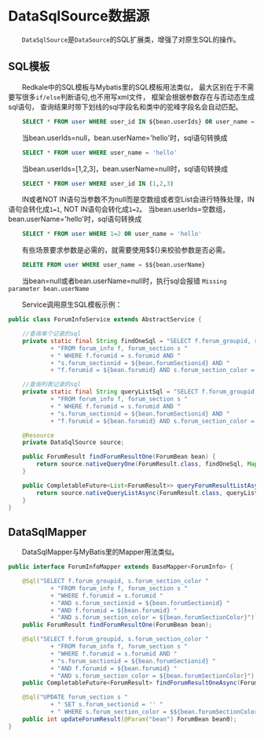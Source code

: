 # DataSqlSource数据源
&emsp;&emsp;```DataSqlSource```是```DataSource```的SQL扩展类，增强了对原生SQL的操作。

## SQL模板
&emsp;&emsp;Redkale中的SQL模板与Mybatis里的SQL模板用法类似， 最大区别在于不需要写很多```if/else```判断语句,也不用写xml文件， 框架会根据参数存在与否动态生成sql语句， 查询结果时带下划线的sql字段名和类中的驼峰字段名会自动匹配。
```sql
    SELECT * FROM user WHERE user_id IN ${bean.userIds} OR user_name = ${bean.userName}
```
&emsp;&emsp;当bean.userIds=null，bean.userName='hello'时，sql语句转换成
```sql
    SELECT * FROM user WHERE user_name = 'hello'
```
&emsp;&emsp;当bean.userIds=[1,2,3]，bean.userName=null时，sql语句转换成
```sql
    SELECT * FROM user WHERE user_id IN (1,2,3)
```
&emsp;&emsp;IN或者NOT IN语句当参数不为null而是空数组或者空List会进行特殊处理，IN语句会转化成```1=1```, NOT IN语句会转化成```1=2```。 当bean.userIds=空数组，bean.userName='hello'时，sql语句转换成
```sql
    SELECT * FROM user WHERE 1=2 OR user_name = 'hello'
```
&emsp;&emsp;有些场景要求参数是必需的，就需要使用$${}来校验参数是否必需。
```sql
    DELETE FROM user WHERE user_name = $${bean.userName}
```
&emsp;&emsp;当bean=null或者bean.userName=null时，执行sql会报错 ```Missing parameter bean.userName```

&emsp;&emsp;Service调用原生SQL模板示例：
```java
public class ForumInfoService extends AbstractService {

    //查询单个记录的sql
    private static final String findOneSql = "SELECT f.forum_groupid, s.forum_section_color "
            + "FROM forum_info f, forum_section s "
            + " WHERE f.forumid = s.forumid AND "
            + "s.forum_sectionid = ${bean.forumSectionid} AND "
            + "f.forumid = ${bean.forumid} AND s.forum_section_color = ${bean.forumSectionColor}";

    //查询列表记录的sql
    private static final String queryListSql = "SELECT f.forum_groupid, s.forum_section_color "
            + "FROM forum_info f, forum_section s "
            + " WHERE f.forumid = s.forumid AND "
            + "s.forum_sectionid = ${bean.forumSectionid} AND "
            + "f.forumid = ${bean.forumid} AND s.forum_section_color = ${bean.forumSectionColor}";

    @Resource
    private DataSqlSource source;

    public ForumResult findForumResultOne(ForumBean bean) {
        return source.nativeQueryOne(ForumResult.class, findOneSql, Map.of("bean", bean));
    }

    public CompletableFuture<List<ForumResult>> queryForumResultListAsync(ForumBean bean) {
        return source.nativeQueryListAsync(ForumResult.class, queryListSql, Map.of("bean", bean));
    }
}
```

## DataSqlMapper
&emsp;&emsp;DataSqlMapper与MyBatis里的Mapper用法类似。
```java
public interface ForumInfoMapper extends BaseMapper<ForumInfo> {

    @Sql("SELECT f.forum_groupid, s.forum_section_color "
            + "FROM forum_info f, forum_section s "
            + "WHERE f.forumid = s.forumid "
            + "AND s.forum_sectionid = ${bean.forumSectionid} "
            + "AND f.forumid = ${bean.forumid} "
            + "AND s.forum_section_color = ${bean.forumSectionColor}")
    public ForumResult findForumResultOne(ForumBean bean);

    @Sql("SELECT f.forum_groupid, s.forum_section_color "
            + "FROM forum_info f, forum_section s "
            + "WHERE f.forumid = s.forumid AND "
            + "s.forum_sectionid = ${bean.forumSectionid} "
            + "AND f.forumid = ${bean.forumid} "
            + "AND s.forum_section_color = ${bean.forumSectionColor}")
    public CompletableFuture<ForumResult> findForumResultOneAsync(ForumBean bean);

    @Sql("UPDATE forum_section s "
            + " SET s.forum_sectionid = '' "
            + " WHERE s.forum_section_color = $${bean.forumSectionColor}")
    public int updateForumResult(@Param("bean") ForumBean bean0);
}
```